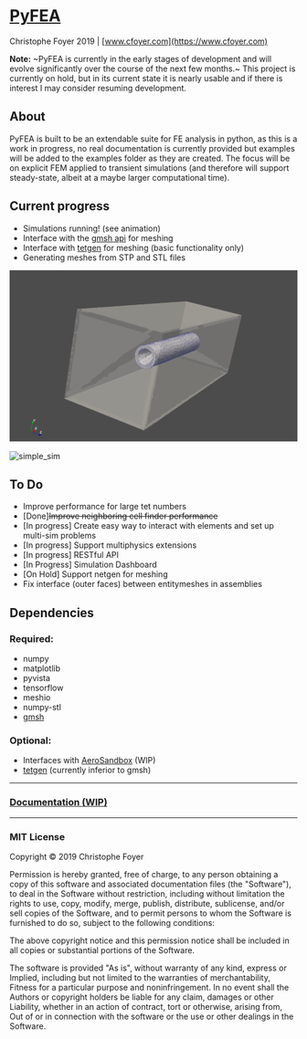 # [PyFEA](https://pyfea.cfoyer.com/#)

Christophe Foyer 2019 | [www.cfoyer.com](https://www.cfoyer.com)

__Note:__ ~PyFEA is currently in the early stages of development and will evolve significantly over the course of the next few months.~ This project is currently on hold, but in its current state it is nearly usable and if there is interest I may consider resuming development.

## About
PyFEA is built to be an extendable suite for FE analysis in python, as this is a work in progress, no real documentation is currently provided but examples will be added to the examples folder as they are created. 
The focus will be on explicit FEM applied to transient simulations (and therefore will support steady-state, albeit at a maybe larger computational time).

## Current progress
- Simulations running! (see animation)
- Interface with the [gmsh api](https://gitlab.onelab.info/gmsh/gmsh/blob/master/api/gmsh.py) for meshing
- Interface with [tetgen](https://github.com/pyvista/tetgen/tree/master/tetgen) for meshing (basic functionality only)
- Generating meshes from STP and STL files

![Meshing](project_files/screenshots/meshing2.png)

![simple_sim](project_files/screenshots/sim.gif)

  
## To Do
- Improve performance for large tet numbers
- [Done]~~Improve neighboring cell finder performance~~
- [In progress] Create easy way to interact with elements and set up multi-sim problems
- [In progress] Support multiphysics extensions
- [In progress] RESTful API
- [In Progress] Simulation Dashboard
- [On Hold] Support netgen for meshing
- Fix interface (outer faces) between entitymeshes in assemblies

## Dependencies
### Required:
- numpy
- matplotlib
- pyvista
- tensorflow
- meshio
- numpy-stl
- [gmsh](https://gmsh.info/)

### Optional:
- Interfaces with [AeroSandbox](https://github.com/peterdsharpe/AeroSandbox) (WIP)
- [tetgen](https://github.com/pyvista/tetgen/tree/master/tetgen) (currently inferior to gmsh)

______

### [Documentation (WIP)](http://pyfea.cfoyer.com/docs/build/html/index.html)

______

### MIT License

Copyright © 2019 Christophe Foyer

Permission is hereby granted, free of charge, to any person obtaining a copy
of this software and associated documentation files (the "Software"), to deal
in the Software without restriction, including without limitation the rights
to use, copy, modify, merge, publish, distribute, sublicense, and/or sell
copies of the Software, and to permit persons to whom the Software is
furnished to do so, subject to the following conditions:

The above copyright notice and this permission notice shall be included in all
copies or substantial portions of the Software.

The software is provided "As is", without warranty of any kind, express or
Implied, including but not limited to the warranties of merchantability,
Fitness for a particular purpose and noninfringement. In no event shall the
Authors or copyright holders be liable for any claim, damages or other
Liability, whether in an action of contract, tort or otherwise, arising from,
Out of or in connection with the software or the use or other dealings in the
Software.
